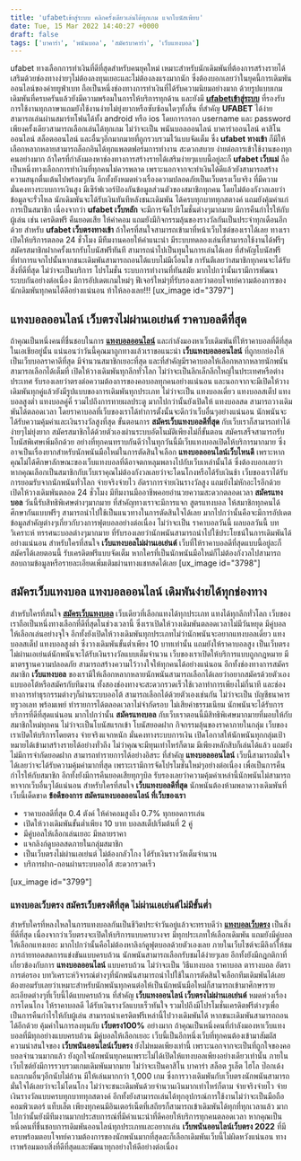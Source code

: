 ```yaml
---
title: 'ufabetเข้าสู่ระบบ คลิกครั้งเดียวเล่นได้ทุกเกม แจกโบนัสเพียบ'
date: Tue, 15 Mar 2022 14:40:27 +0000
draft: false
tags: ['บาคาร่า', 'พนันบอล', 'สมัครบาคาร่า', 'เว็บแทงบอล']
---
```


ufabet ทางเลือกการทำเงินที่ดีที่สุดสำหรับคนยุคใหม่ เหมาะสำหรับนักเดิมพันที่ต้องการสร้างรายได้เสริมด้วยช่องทางง่ายๆไม่ต้องลงทุนเยอะและไม่ต้องลงแรงมากนัก ซึ่งต้องบอกเลยว่าในยุคนี้การเดิมพันออนไลน์ของค่ายยูฟ่าเบท ถือเป็นหนึ่งช่องทางการทำเงินที่ได้รับความนิยมอย่างมาก ด้วยรูปแบบเกมเดิมพันที่ครบครันแล้วยังมีความพร้อมในการให้บริการทุกด้าน และยังมี [**ufabetเข้าสู่ระบบ**](/ufabetบาคาร่าออนไลน์/) ที่รองรับการใช้งานทุกภาษาแถมยังใช้งานง่ายไม่ยุ่งยากหรือซับซ้อนใดๆทั้งสิ้น ที่สำคัญ **UFABET** ได้ง่ายสามารถเล่นผ่านสมาร์ทโฟนได้ทั้ง android หรือ ios โดยการกรอก username และ password เพียงครั้งเดียวสามารถเลือกเล่นได้ทุกเกม ไม่ว่าจะเป็น พนันบอลออนไลน์ บาคาร่าออนไลน์ คาสิโนออนไลน์ สล็อตออนไลน์ และอื่นๆอีกมากมายที่ถูกรวบรวมไว้แบบจัดเต็ม ซึ่ง **ufabet ทางเข้า** ก็มีให้เลือกหลากหลายสามารถล็อกอินได้ทุกแพลตฟอร์มการทำงาน สะดวกสบาย ง่ายต่อการเข้าใช้งานของทุกคนอย่างมาก ถ้าใครที่กำลังมองหาช่องทางการสร้างรายได้เสริมง่ายๆแบบนี้อยู่ละก็ **ufabet เว็บแม่** ถือเป็นหนึ่งทางเลือกการทำเงินที่ทุกคนไม่ควรพลาด เพราะนอกจากจะทำเงินได้ดีแล้วยังสามารถสร้างความสนุกตื่นเต้นไปพร้อมๆกัน อีกทั้งยังหมดห่วงเรื่องความปลอดภัยเป็นเว็บตรงเว็บจริง ที่มีความมั่นคงทางระบบการเงินสูง มีเซิร์ฟเวอร์ป้องกันข้อมูลส่วนตัวของสมาชิกทุกคน โดยไม่ต้องกังวลเลยว่าข้อมูลจะรั่วไหล นักเดิมพันจะได้รับเงินทันทีหลังชนะเดิมพัน ได้ครบทุกบาททุกสตางค์ แถมยังคุ้มค่าแก่การเป็นสมาชิก เนื่องจากว่า **ufabet เว็บหลัก** จะมีการจัดโปรโมชั่นต่างๆมากมาย มีการคืนกำไรให้กับผู้เล่น เช่น เครดิตฟรี คืนยอดเสีย ให้ค่าคอม แถมยังมีกิจกรรมลุ้นของรางวัลกันเป็นประจำทุกเดือนอีกด้วย สำหรับ **ufabet เว็บตรงทางเข้า** ถ้าใครที่สนใจสามารถเข้ามาที่หน้าเว็บไซต์ของเราได้เลย ทางเราเปิดให้บริการตลอด 24 ชั่วโมง มีทีมงานคอยให้คำแนะนำ มีระบบทดลองเล่นที่สามารถใช้งานได้ฟรีๆ สมัครสมาชิกฝากครั้งแรกรับโบนัสฟรีทันที สามารถนำไปเป็นทุนในการเล่นได้เลย ที่สำคัญโบนัสฟรีที่ทำการแจกไปนั้นหากชนะเดิมพันสามารถถอนได้แบบไม่มีเงื่อนไข การันตีเลยว่าสมาชิกทุกคนจะได้รับสิ่งที่ดีที่สุด ไม่ว่าจะเป็นบริการ โปรโมชั่น ระบบการทำงานที่ทันสมัย มากไปกว่านั้นเรามีการพัฒนาระบบกันอย่างต่อเนื่อง มีการอัปเดตเกมใหม่ๆ ฟีเจอร์ใหม่ๆที่รับรองเลยว่าตอบโจทย์ความต้องการของนักเดิมพันทุกคนได้ดีอย่างแน่นอน ท้าให้ลองเลย!!! \[ux\_image id="3797"\]

**แทงบอลออนไลน์ เว็บตรงไม่ผ่านเอเย่นต์ ราคาบอลดีที่สุด**
--------------------------------------------------------

ถ้าคุณเป็นหนึ่งคนที่ชื่นชอบในการ [**แทงบอลออนไลน์**](/เว็บตรงแทงบอลออนไลน์/) และกำลังมองหาเว็บเดิมพันที่ให้ราคาบอลที่ดีที่สุดในเอเชียอยู่นั้น แน่นอนว่าวันนี้คุณมาถูกทางแล้วเราขอแนะนำ **เว็บแทงบอลออนไลน์** ที่ถูกยกย่องให้เป็นเว็บบอลราคาดีที่สุด มีจำนวนสมาชิกเยอะที่สุด และที่สำคัญมีราคาบอลให้เลือกหลากหลายนักพนันสามารถเลือกได้เต็มที่ เปิดให้วางเดิมพันทุกลีกทั่วโลก ไม่ว่าจะเป็นลีกเล็กลีกใหญ่ในประเทศหรือต่างประเทศ รับรองเลยว่าตรงต่อความต้องการของคอบอลทุกคนอย่างแน่นอน และนอกจากจะมีเปิดให้วางเดิมพันทุกคู่แล้วยังมีรูปแบบของการเดิมพันทุกประเภท ไม่ว่าจะเป็น แทงบอลเดี่ยว แทงบอลสเต็ป แทงบอลสูงต่ำ แทงบอลคู่คี่ รวมไปถึงการทายผลประตู มากไปกว่านั้นยังเปิดให้ แทงบอลสด สามารถวางเดิมพันได้ตลอดเวลา โดยราคาบอลที่เว็บของเราได้ทำการตั้งนั้นจะดีกว่าเว็บอื่นๆอย่างแน่นอน นักพนันจะได้รับความคุ้มค่าและเงินรางวัลสูงที่สุด ขั้นตอนการ **สมัครเว็บแทงบอลดีที่สุด** กับเว็บเราก็สามารถทำได้ง่ายๆไม่ยุ่งยาก สมัครสมาชิกได้ด้วยตัวเองผ่านระบบอัตโนมัติเพียงไม่กี่ขั้นตอน สมัครเสร็จสามารถรับโบนัสพิเศษเพิ่มอีกด้วย อย่างที่ทุกคนทราบกันดีว่าในทุกวันนี้มีเว็บแทงบอลเปิดให้บริการมากมาย ซึ่งอาจเป็นเรื่องยากสำหรับนักพนันมือใหม่ในการตัดสินใจเลือก **แทงบอลออนไลน์เว็บไหนดี** เพราะหากคุณไม่ได้ศึกษาลักษณะของเว็บแทงบอลที่ดีอาจตกหลุมพลางไปกับเว็บเหล่านั้นได้ ซึ่งต้องบอกเลยว่าหากคุณเลือกเป็นสมาชิกกับเว็บเราคุณไม่ต้องกังวลเลยว่าจะโดนโกงหรือได้รับเงินช้า เว็บของเราได้รับการยอมรับจากนักพนันทั่วโลก จ่ายจริงจ่ายไว อัตราการจ่ายเงินรางวัลสูง แถมยังไม่หักอะไรอีกด้วย เปิดให้วางเดิมพันตลอด 24 ชั่วโมง มีทีมงานมืออาชีพคอยอำนวยความสะดวกตลอดเวลา **สมัครแทงบอล** วันนี้รับสิทธิพิเศษต่างๆมากมาย ที่สำคัญทางเราจะมีการแจก สูตรแทงบอล ให้สมาชิกทุกคนได้ศึกษากันแบบฟรีๆ สามารถนำไปใช้เป็นแนวทางในการตัดสินใจได้เลย มากไปกว่านั้นคือจะมีการอัปเดตข้อมูลสำคัญต่างๆเกี่ยวกับวงการฟุตบอลอย่างต่อเนื่อง ไม่ว่าจะเป็น ราคาบอลวันนี้ ผลบอลวันนี้ บทวิเคราะห์ ทรรศนะบอลต่างๆมากมาย ที่รับรองเลยว่านักพนันสามารถนำไปใช้ประโยชน์ในการเดิมพันได้อย่างแน่นอน สำหรับใครที่สนใจ **เว็บแทงบอลไม่ผ่านเอเย่นต์** เว็บที่ให้ราคาบอลดีที่สุดแบบนี้อยู่ละก็สมัครได้เลยตอนนี้ รับเครดิตฟรีแบบจัดเต็ม หากใครที่เป็นนักพนันมือใหม่ก็ไม่ต้องกังวลไปสามารถสอบถามข้อมูลหรือรายละเอียดเพิ่มเติมผ่านทางแชทสดได้เลย \[ux\_image id="3798"\]

**สมัครเว็บแทงบอล แทงบอลออนไลน์ เดิมพันง่ายได้ทุกช่องทาง**
----------------------------------------------------------

สำหรับใครที่สนใจ [**สมัครเว็บแทงบอล**](/archives/) เว็บเดียวที่เลือกแทงได้ทุกประเภท แทงได้ทุกลีกทั่วโลก เว็บของเราถือเป็นหนึ่งทางเลือกที่ดีที่สุดในช่วงเวลานี้ ซึ่งเราเปิดให้วางเดิมพันตลอดเวลาไม่มีวันหยุด มีคู่บอลให้เลือกเล่นอย่างจุใจ อีกทั้งยังเปิดให้วางเดิมพันทุกประเภทไม่ว่านักพนันจะอยากแทงบอลเดี่ยว แทงบอลสเต็ป แทงบอลสูงต่ำ ซึ่งวางเดิมพันขั้นต่ำเพียง 10 บาทเท่านั้น แถมยังให้ราคาบอลสูง เป็นเว็บตรงไม่ผ่านเอเย่นต์นักพนันจะได้รับเงินรางวัลแบบเต็มจำนวน เว็บของเราเปิดให้บริการแบบถูกกฎหมาย มีมาตรฐานความปลอดภัย สามารถสร้างความไว้วางใจให้ทุกคนได้อย่างแน่นอน อีกทั้งช่องทางการสมัครสมาชิก **เว็บแทงบอล** ของเรามีให้เลือกหลากหลายนักพนันสามารถเลือกได้เลยว่าอยากสมัครด้วยตัวเองแบบออโต้หรือสมัครกับทีมงาน ทั้งสองช่องทางจะสะดวกรวดเร็วใช้เวลาทำการเพียงไม่กี่นาที และช่องทางการทำธุรกรรมต่างๆก็ผ่านระบบออโต้ สามารถเลือกได้ด้วยตัวเองเช่นกัน ไม่ว่าจะเป็น บัญชีธนาคาร ทรูวอเลท พร้อมเพย์ ทำรายการได้ตลอดเวลาไม่จำกัดรอบ ไม่เสียค่าธรรมเนียม นักพนันจะได้รับการบริการที่ดีที่สุดแน่นอน มากไปกว่านั้น **สมัครแทงบอล** กับเว็บเราตอนนี้มีสิทธิพิเศษมากมายที่มอบให้กับสมาชิกใหม่ทุกคน ไม่ว่าจะเป็นโบนัสแรกเข้า โบนัสยอดฝาก กิจกรรมลุ้นของราคาภายในกลุ่ม เว็บของเราเปิดให้บริการโดยตรง จ่ายจริงแจกหนัก มั่นคงทางระบบการเงิน เปิดโอกาสให้นักพนันทุกกลุ่มเป้าหมายได้เข้ามาสร้างรายได้อย่างทั่วถึง ไม่ว่าคุณจะมีทุนเท่าไหร่ก็ตาม มีเพียงหลักสิบก็เล่นได้แล้ว แถมยังไม่มีการจำกัดยอดฝาก สามารถทำรายการได้อย่างอิสระ ที่สำคัญ **แทงบอลออนไลน์** เว็บนี้สามารถมั่นใจได้เลยว่าจะได้รับความคุ้มค่ามากที่สุด เพราะเรามีการจัดโปรโมชั่นใหม่ๆอย่างต่อเนื่อง เพื่อเป็นการคืนกำไรให้กับสมาชิก อีกทั้งยังมีการคืนยอดเสียทุกๆบิล รับรองเลยว่าความคุ้มค่าเหล่านี้นักพนันไม่สามารถหาจากเว็บอื่นๆได้แน่นอน สำหรับใครที่สนใจ **เว็บแทงบอลดีที่สุด** นักพนันต้องห้ามพลาดวางเดิมพันที่เว็บนี้เด็ดขาด **ข้อดีของการ สมัครแทงบอลออนไลน์ ที่เว็บของเรา**

*   ราคาบอลดีที่สุด 0.4 ตังค์ ให้ค่าคอมสูงถึง 0.7% ทุกยอดการเล่น
*   เปิดให้วางเดิมพันขั้นต่ำเพียง 10 บาท บอลสเต็ปเริ่มต้นที่ 2 คู่
*   มีคู่บอลให้เลือกเล่นเยอะ มีหลายราคา
*   แจกลิงก์ดูบอลสดภายในกลุ่มสมาชิก
*   เป็นเว็บตรงไม่ผ่านเอเย่นต์ ไม่ต้องกลัวโกง ได้รับเงินรางวัลเต็มจำนวน
*   บริการฝาก-ถอนผ่านระบบออโต้ สะดวกรวดเร็ว

\[ux\_image id="3799"\]

### **แทงบอลเว็บตรง สมัครเว็บตรงดีที่สุด ไม่ผ่านเอเย่นต์ไม่มีขั้นต่ำ**

สำหรับใครที่หลงใหลในการแทงบอลกันเป็นชีวิตประจำวันอยู่แล้วจะทราบดีว่า [**แทงบอลเว็บตรง**](/ufabetเข้าสู่ระบบ/) เป็นสิ่งที่ดีที่สุด เนื่องจากว่าเว็บตรงจะเปิดให้บริการแบบครบวงจร มีทุกประเภทให้เลือกเดิมพัน แถมยังมีคู่บอลให้เลือกแทงเยอะ มากไปกว่านั้นคือไม่ต้องหาลิงก์ดูฟุตบอลด้วยตัวเองเลย ภายในเว็บไซต์จะมีลิงก์ให้ชมการถ่ายทอดสดการแข่งขันแบบครบถ้วน นักพนันสามารถเลือกรับชมได้ง่ายๆเลย อีกทั้งยังมีกฎกติกาที่เกี่ยวข้องกับการ **แทงบอลออนไลน์** แบบครบถ้วน ไม่ว่าจะเป็น วิธีแทงบอล ราคาบอล ตารางบอล อัตราการต่อรอง บทวิเคราะห์วิจารณ์ต่างๆที่นักพนันสามารถนำไปใช้ในการตัดสินใจเลือกทีมเดิมพันได้เลย ต้องยอมรับเลยว่าเหมาะสำหรับนักพนันทุกคนต่อให้เป็นนักพนันมือใหม่ก็สามารถเข้ามาศึกษารายละเอียดต่างๆที่เว็บนี้ได้แบบครบถ้วน ที่สำคัญ **เว็บแทงออนไลน์ เว็บตรงไม่ผ่านเอเย่นต์** หมดห่วงเรื่องการโดนโกง ให้ราคาบอลดี ได้รับเงินรางวัลแบบเร็วทันใจ รวมไปถึงมีโปรโมชั่นเครดิตฟรีต่างๆเพื่อเป็นการคืนกำไรให้กับผู้เล่น สามารถนำเครดิตฟรีเหล่านี้ไปวางเดิมพันได้ หากชนะเดิมพันสามารถถอนได้อีกด้วย คุ้มค่าในการลงทุนกับ **เว็บตรง100%** อย่างมาก ถ้าคุณเป็นหนึ่งคนที่กำลังมองหาเว็บแทงบอลที่มีทุกอย่างแบบครบถ้วน มีคู่บอลให้เลือกเยอะ เว็บนี้เป็นอีกหนึ่งเว็บที่ทุกคนต้องเข้ามาสัมผัส ความน่าสนใจของ **เว็บพนันออนไลน์เว็บตรง** ยังไม่หมดเพียงเท่านี้ เพราะนอกจากจะเป็นที่ถูกใจของคอบอลจำนวนมากแล้ว ยังถูกใจนักพนันทุกคนเพราะไม่ได้เปิดให้แทงบอลเพียงอย่างเดียวเท่านั้น ภายในเว็บไซต์ยังมีการรวบรวมเกมเดิมพันมากมาย ไม่ว่าจะเป็นคาสิโน บาคาร่า สล็อต รูเล็ต ไฮโล ป๊อกเด้ง และเกมอื่นๆอีกนับไม่ถ้วน มีให้เล่นมากกว่า 1,000 เกม ซึ่งการวางเดิมพันกับเว็บตรงนักพนันสามารถมั่นใจได้เลยว่าจะไม่โดนโกง ไม่ว่าจะชนะเดิมพันด้วยจำนวนเงินมากเท่าไหร่ก็ตาม จ่ายจริงจ่ายไว จ่ายเงินรางวัลแบบครบทุกบาททุกสตางค์ อีกทั้งยังสามารถเล่นได้ทุกอุปกรณ์การใช้งานไม่ว่าจะเป็นมือถือ คอมพิวเตอร์ แท็บเล็ต เพียงทุกคนมีอินเตอร์เน็ตที่เสถียรก็สามารถเข้าเดิมพันได้ทุกที่ทุกเวลาแล้ว มากไปกว่านั้นยังมีทีมงานมากประสบการณ์ที่มีคำแนะนำที่ดีคอยให้บริการทุกคนตลอดเวลา หากคุณเป็นหนึ่งคนที่ชื่นชอบการเดิมพันออนไลน์ทุกประเภทและอยากเล่น **เว็บพนันออนไลน์เว็บตรง 2022** ที่มีครบพร้อมตอบโจทย์ความต้องการของนักพนันมากที่สุดละก็เลือกเดิมพันเว็บนี้ไม่ผิดหวังแน่นอน ทางเราพร้อมมอบสิ่งที่ดีที่สุดและพัฒนาทุกอย่างให้ดีอย่างต่อเนื่อง